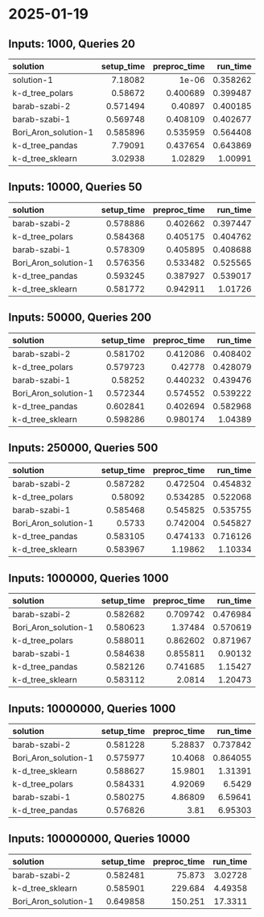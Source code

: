 # 2025-01-19

## Inputs: 1000, Queries 20

| solution             |   setup_time |   preproc_time |   run_time |
|:---------------------|-------------:|---------------:|-----------:|
| solution-1           |     7.18082  |       1e-06    |   0.358262 |
| k-d_tree_polars      |     0.58672  |       0.400689 |   0.399487 |
| barab-szabi-2        |     0.571494 |       0.40897  |   0.400185 |
| barab-szabi-1        |     0.569748 |       0.408109 |   0.402677 |
| Bori_Aron_solution-1 |     0.585896 |       0.535959 |   0.564408 |
| k-d_tree_pandas      |     7.79091  |       0.437654 |   0.643869 |
| k-d_tree_sklearn     |     3.02938  |       1.02829  |   1.00991  |

## Inputs: 10000, Queries 50

| solution             |   setup_time |   preproc_time |   run_time |
|:---------------------|-------------:|---------------:|-----------:|
| barab-szabi-2        |     0.578886 |       0.402662 |   0.397447 |
| k-d_tree_polars      |     0.584368 |       0.405175 |   0.404762 |
| barab-szabi-1        |     0.578309 |       0.405895 |   0.408688 |
| Bori_Aron_solution-1 |     0.576356 |       0.533482 |   0.525565 |
| k-d_tree_pandas      |     0.593245 |       0.387927 |   0.539017 |
| k-d_tree_sklearn     |     0.581772 |       0.942911 |   1.01726  |

## Inputs: 50000, Queries 200

| solution             |   setup_time |   preproc_time |   run_time |
|:---------------------|-------------:|---------------:|-----------:|
| barab-szabi-2        |     0.581702 |       0.412086 |   0.408402 |
| k-d_tree_polars      |     0.579723 |       0.42778  |   0.428079 |
| barab-szabi-1        |     0.58252  |       0.440232 |   0.439476 |
| Bori_Aron_solution-1 |     0.572344 |       0.574552 |   0.539222 |
| k-d_tree_pandas      |     0.602841 |       0.402694 |   0.582968 |
| k-d_tree_sklearn     |     0.598286 |       0.980174 |   1.04389  |

## Inputs: 250000, Queries 500

| solution             |   setup_time |   preproc_time |   run_time |
|:---------------------|-------------:|---------------:|-----------:|
| barab-szabi-2        |     0.587282 |       0.472504 |   0.454832 |
| k-d_tree_polars      |     0.58092  |       0.534285 |   0.522068 |
| barab-szabi-1        |     0.585468 |       0.545825 |   0.535755 |
| Bori_Aron_solution-1 |     0.5733   |       0.742004 |   0.545827 |
| k-d_tree_pandas      |     0.583105 |       0.474133 |   0.716126 |
| k-d_tree_sklearn     |     0.583967 |       1.19862  |   1.10334  |

## Inputs: 1000000, Queries 1000

| solution             |   setup_time |   preproc_time |   run_time |
|:---------------------|-------------:|---------------:|-----------:|
| barab-szabi-2        |     0.582682 |       0.709742 |   0.476984 |
| Bori_Aron_solution-1 |     0.580623 |       1.37484  |   0.570619 |
| k-d_tree_polars      |     0.588011 |       0.862602 |   0.871967 |
| barab-szabi-1        |     0.584638 |       0.855811 |   0.90132  |
| k-d_tree_pandas      |     0.582126 |       0.741685 |   1.15427  |
| k-d_tree_sklearn     |     0.583112 |       2.0814   |   1.20473  |

## Inputs: 10000000, Queries 1000

| solution             |   setup_time |   preproc_time |   run_time |
|:---------------------|-------------:|---------------:|-----------:|
| barab-szabi-2        |     0.581228 |        5.28837 |   0.737842 |
| Bori_Aron_solution-1 |     0.575977 |       10.4068  |   0.864055 |
| k-d_tree_sklearn     |     0.588627 |       15.9801  |   1.31391  |
| k-d_tree_polars      |     0.584331 |        4.92069 |   6.5429   |
| barab-szabi-1        |     0.580275 |        4.86809 |   6.59641  |
| k-d_tree_pandas      |     0.576826 |        3.81    |   6.95303  |

## Inputs: 100000000, Queries 10000

| solution             |   setup_time |   preproc_time |   run_time |
|:---------------------|-------------:|---------------:|-----------:|
| barab-szabi-2        |     0.582481 |         75.873 |    3.02728 |
| k-d_tree_sklearn     |     0.585901 |        229.684 |    4.49358 |
| Bori_Aron_solution-1 |     0.649858 |        150.251 |   17.3311  |